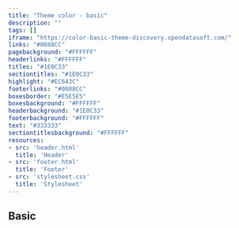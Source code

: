 ```yaml
---
title: "Theme color - basic"
description: ""
tags: []
iframe: "https://color-basic-theme-discovery.opendatasoft.com/"
links: "#0088CC"
pagebackground: "#FFFFFF"
headerlinks: "#FFFFFF"
titles: "#1E0C33"
sectiontitles: "#1E0C33"
highlight: "#EC643C"
footerlinks: "#0088CC"
boxesborder: "#E5E5E5"
boxesbackground: "#FFFFFF"
headerbackground: "#1E0C33"
footerbackground: "#FFFFFF"
text: "#333333"
sectiontitlesbackground: "#FFFFFF"
resources:
- src: 'header.html'
  title: 'Header'
- src: 'footer.html'
  title: 'Footer'
- src: 'stylesheet.css'
  title: 'Stylesheet'
---
```



## Basic
